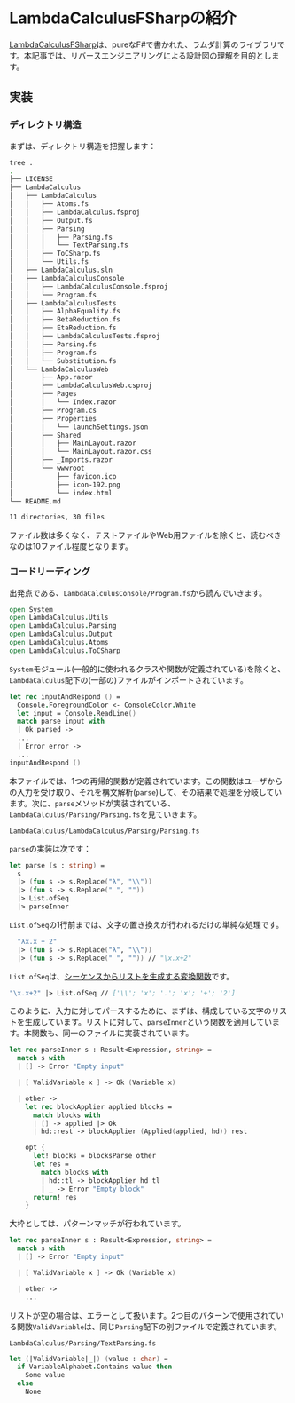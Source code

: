 # LambdaCalculusFSharpの紹介

[LambdaCalculusFSharp](https://github.com/WhiteBlackGoose/LambdaCalculusFSharp/tree/main)は、pureなF#で書かれた、ラムダ計算のライブラリです。本記事では、リバースエンジニアリングによる設計図の理解を目的とします。

## 実装

### ディレクトリ構造

まずは、ディレクトリ構造を把握します：

```sh
tree .
.
├── LICENSE
├── LambdaCalculus
│   ├── LambdaCalculus
│   │   ├── Atoms.fs
│   │   ├── LambdaCalculus.fsproj
│   │   ├── Output.fs
│   │   ├── Parsing
│   │   │   ├── Parsing.fs
│   │   │   └── TextParsing.fs
│   │   ├── ToCSharp.fs
│   │   └── Utils.fs
│   ├── LambdaCalculus.sln
│   ├── LambdaCalculusConsole
│   │   ├── LambdaCalculusConsole.fsproj
│   │   └── Program.fs
│   ├── LambdaCalculusTests
│   │   ├── AlphaEquality.fs
│   │   ├── BetaReduction.fs
│   │   ├── EtaReduction.fs
│   │   ├── LambdaCalculusTests.fsproj
│   │   ├── Parsing.fs
│   │   ├── Program.fs
│   │   └── Substitution.fs
│   └── LambdaCalculusWeb
│       ├── App.razor
│       ├── LambdaCalculusWeb.csproj
│       ├── Pages
│       │   └── Index.razor
│       ├── Program.cs
│       ├── Properties
│       │   └── launchSettings.json
│       ├── Shared
│       │   ├── MainLayout.razor
│       │   └── MainLayout.razor.css
│       ├── _Imports.razor
│       └── wwwroot
│           ├── favicon.ico
│           ├── icon-192.png
│           └── index.html
└── README.md

11 directories, 30 files
```

ファイル数は多くなく、テストファイルやWeb用ファイルを除くと、読むべきなのは10ファイル程度となります。

### コードリーディング

出発点である、`LambdaCalculusConsole/Program.fs`から読んでいきます。

```fs
open System
open LambdaCalculus.Utils
open LambdaCalculus.Parsing
open LambdaCalculus.Output
open LambdaCalculus.Atoms
open LambdaCalculus.ToCSharp
```

`System`モジュール(一般的に使われるクラスや関数が定義されている)を除くと、`LambdaCalculus`配下の(一部の)ファイルがインポートされています。

```fs
let rec inputAndRespond () =
  Console.ForegroundColor <- ConsoleColor.White
  let input = Console.ReadLine()
  match parse input with
  | Ok parsed ->
  ...
  | Error error ->
  ...
inputAndRespond ()
```

本ファイルでは、1つの再帰的関数が定義されています。この関数はユーザからの入力を受け取り、それを構文解析(`parse`)して、その結果で処理を分岐しています。次に、`parse`メソッドが実装されている、`LambdaCalculus/Parsing/Parsing.fs`を見ていきます。

`LambdaCalculus/LambdaCalculus/Parsing/Parsing.fs`

`parse`の実装は次です：

```fs
let parse (s : string) =
  s
  |> (fun s -> s.Replace("λ", "\\"))
  |> (fun s -> s.Replace(" ", ""))
  |> List.ofSeq
  |> parseInner
```

`List.ofSeq`の1行前までは、文字の置き換えが行われるだけの単純な処理です。

```fs
  "λx.x + 2"
  |> (fun s -> s.Replace("λ", "\\"))
  |> (fun s -> s.Replace(" ", "")) // "\x.x+2"
```

`List.ofSeq`は、[シーケンスからリストを生成する変換関数](https://fsharp.github.io/fsharp-core-docs/reference/fsharp-collections-listmodule.html#ofSeq)です。

```fs
"\x.x+2" |> List.ofSeq // ['\\'; 'x'; '.'; 'x'; '+'; '2']
```

このように、入力に対してパースするために、まずは、構成している文字のリストを生成しています。リストに対して、`parseInner`という関数を適用しています。本関数も、同一のファイルに実装されています。

```fs
let rec parseInner s : Result<Expression, string> =
  match s with
  | [] -> Error "Empty input"

  | [ ValidVariable x ] -> Ok (Variable x)

  | other ->
    let rec blockApplier applied blocks =
      match blocks with
      | [] -> applied |> Ok
      | hd::rest -> blockApplier (Applied(applied, hd)) rest

    opt {
      let! blocks = blocksParse other
      let res =
        match blocks with
        | hd::tl -> blockApplier hd tl
        | _ -> Error "Empty block"
      return! res
    }
```

大枠としては、パターンマッチが行われています。

```fs
let rec parseInner s : Result<Expression, string> =
  match s with
  | [] -> Error "Empty input"

  | [ ValidVariable x ] -> Ok (Variable x)

  | other ->
    ...
```

リストが空の場合は、エラーとして扱います。2つ目のパターンで使用されている関数`ValidVariable`は、同じ`Parsing`配下の別ファイルで定義されています。

`LambdaCalculus/Parsing/TextParsing.fs`

```fs
let (|ValidVariable|_|) (value : char) =
  if VariableAlphabet.Contains value then
    Some value
  else
    None
```
